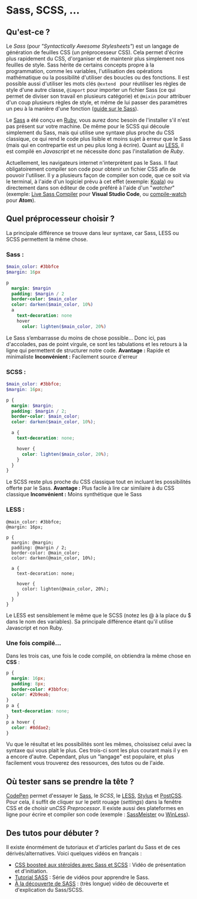 # Sass, SCSS, ...
## Qu'est-ce ?
Le *Sass* (pour *"Syntactically  Awesome  Stylesheets"*) est un langage de génération de feuilles CSS (un préprocesseur CSS). Cela permet d'écrire plus rapidement du CSS, d'organiser et de maintenir plus simplement nos feuilles de style.
Sass hérite de certains concepts propre à la programmation, comme les variables, l'utilisation des opérations mathématique ou la possibilité d'utiliser des boucles ou des fonctions.
Il est possible aussi d'utiliser les mots clés ```@extend ``` pour réutiliser les règles de style d'une autre classe, ```@import``` pour importer un fichier Sass (ce qui permet de diviser son travail en plusieurs catégorie) et ```@mixin``` pour attribuer d'un coup plusieurs règles de style, et même de lui passer des paramètres un peu à la manière d'une fonction ([guide sur le Sass](https://sass-lang.com/guide)).

Le [Sass](https://sass-lang.com/) a été conçu en [Ruby](https://www.ruby-lang.org/fr/), vous aurez donc besoin de l'installer s'il n'est pas présent sur votre machine. De même pour le SCSS qui découle simplement du Sass, mais qui utilise une syntaxe plus proche du CSS classique, ce qui rend le code plus lisible et moins sujet à erreur que le Sass (mais qui en contrepartie est un peu plus long à écrire).
Quant au [LESS](http://lesscss.org/), il est compilé en *Javascript* et ne nécessite donc pas l'installation de *Ruby*.

Actuellement, les navigateurs internet n'interprètent pas le Sass. Il faut obligatoirement compiler son code pour obtenir un fichier CSS afin de pouvoir l'utiliser. Il y a plusieurs façon de compiler son code, que ce soit via le terminal, à l'aide d'un logiciel prévu à cet effet (exemple: [Koala](http://koala-app.com/)) ou directement dans son éditeur de code préféré à l'aide d'un "*watcher*" (exemple: [Live Sass Compiler](https://marketplace.visualstudio.com/items?itemName=ritwickdey.live-sass) pour **Visual Studio Code**, ou [compile-watch](https://atom.io/packages/compile-watch) pour **Atom**).

## Quel préprocesseur choisir ?
La principale différence se trouve dans leur syntaxe, car Sass, LESS ou SCSS permettent la même chose.
### Sass :
```SASS
$main_color: #3bbfce
$margin: 16px

p
  margin: $margin
  padding: $margin / 2
  border-color: $main_color
  color: darken($main_color, 10%)
  a
    text-decoration: none
    hover
      color: lighten($main_color, 20%)
```
Le Sass s’embarrasse du moins de chose possible... Donc ici, pas d'accolades, pas de point virgule, ce sont les tabulations et les retours à la ligne qui permettent de structurer notre code.
**Avantage :** Rapide et minimaliste
**Inconvénient :** Facilement source d'erreur

### SCSS :
```SCSS
$main_color: #3bbfce;
$margin: 16px;

p {
  margin: $margin;
  padding: $margin / 2;
  border-color: $main_color;
  color: darken($main_color, 10%);

  a {
    text-decoration: none;

    hover {
      color: lighten($main_color, 20%);
    }
  }
}
```
Le SCSS reste plus proche du CSS classique tout en incluant les possibilités offerte par le Sass. 
**Avantage :** Plus facile à lire car similaire à du CSS classique
**Inconvénient :** Moins synthétique que le Sass

### LESS : 
```LESS
@main_color: #3bbfce;
@margin: 16px;

p {
  margin: @margin;
  padding: @margin / 2;
  border-color: @main_color;
  color: darken(@main_color, 10%);

  a {
    text-decoration: none;

    hover {
      color: lighten(@main_color, 20%);
    }
  }
}
```
Le LESS est sensiblement le même que le SCSS (notez les @ à la place du $ dans le nom des variables). Sa principale différence étant qu'il utilise Javascript et non Ruby.

### Une fois compilé...
Dans les trois cas, une fois le code compilé, on obtiendra la même chose en **CSS** : 
```CSS
p {
  margin: 16px;
  padding: 8px;
  border-color: #3bbfce;
  color: #2b9eab;
}
p a {
  text-decoration: none;
}
p a hover {
  color: #8ddae2;
}
```
Vu que le résultat et les possibilités sont les mêmes, choissisez celui avec la syntaxe qui vous plait le plus.
Ces trois-ci sont les plus courant mais il y en a encore d'autre. Cependant, plus un "langage" est populaire, et plus facilement vous trouverez des ressources, des tutos ou de l'aide.

## Où tester sans se prendre la tête ?
[CodePen](https://codepen.io/pen/) permet d'essayer le [Sass](https://sass-lang.com/), le *SCSS*, le [LESS](http://lesscss.org/), [Stylus](http://stylus-lang.com) et [PostCSS](http://postcss.org). Pour cela, il suffit de cliquer sur le petit rouage (*settings*) dans la fenêtre CSS et de choisir un*CSS Preprocessor*.
Il existe aussi des plateformes en ligne pour écrire et compiler son code (exemple : [SassMeister](https://www.sassmeister.com/) ou [WinLess](http://winless.org/online-less-compiler)).

## Des tutos pour débuter ?
Il existe énormément de tutoriaux et d'articles parlant du Sass et de ces dérivés/alternatives. 
Voici quelques vidéos en français : 
- [CSS boosteé aux stéroïdes avec Sass et SCSS](https://www.youtube.com/watch?v=ydDYdTJILpY) : Vidéo de présentation et d'initiation.
- [Tutorial SASS](https://www.youtube.com/playlist?list=PL0TnHYy48T2zAl4x8I_wFLq36Aqt34Art) : Série de vidéos pour apprendre le Sass.
- [À la découverte de SASS](https://www.youtube.com/watch?v=PxJoEMAUEuk) : (très longue) vidéo de découverte et d'explication du Sass/SCSS.
